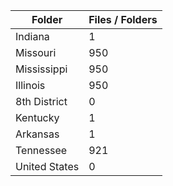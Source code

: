 | Folder        |   Files / Folders |
|---------------|-------------------|
| Indiana       |                 1 |
| Missouri      |               950 |
| Mississippi   |               950 |
| Illinois      |               950 |
| 8th District  |                 0 |
| Kentucky      |                 1 |
| Arkansas      |                 1 |
| Tennessee     |               921 |
| United States |                 0 |